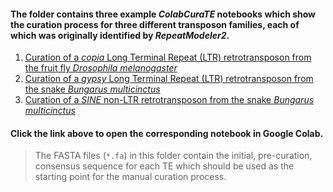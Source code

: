 #### The folder contains three example _ColabCuraTE_ notebooks which show the curation process for three different transposon families, each of which was originally identified by _RepeatModeler2_.

1. [Curation of a _copia_ Long Terminal Repeat (LTR) retrotransposon from the fruit fly _Drosophila melanogaster_](https://colab.research.google.com/github/Ellison-Lab/ColabCuraTE/blob/main/examples/ColabCuraTE_copia.ipynb)
2. [Curation of a _gypsy_ Long Terminal Repeat (LTR) retrotransposon from the snake _Bungarus multicinctus_](https://colab.research.google.com/github/Ellison-Lab/ColabCuraTE/blob/main/examples/ColabCuraTE_gypsy.ipynb)
3. [Curation of a _SINE_ non-LTR retrotransposon from the snake _Bungarus multicinctus_](https://colab.research.google.com/github/Ellison-Lab/ColabCuraTE/blob/main/examples/ColabCuraTE_sine.ipynb)

#### Click the link above to open the corresponding notebook in Google Colab. 
>The FASTA files (`*.fa`) in this folder contain the initial, pre-curation, consensus sequence for each TE which should be used as the starting point for the manual curation process.


